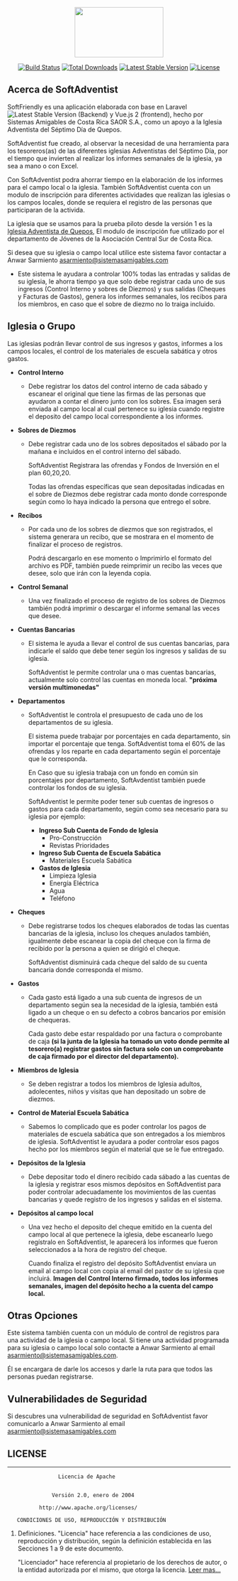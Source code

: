 <p align="center"><img width="200" height="113" src="http://logo.contadventista.org/Logo-sistemas-amigables.png"></p>

<p align="center">
<a href="https://travis-ci.org/laravel/framework">
<img src="https://travis-ci.org/laravel/framework.svg" alt="Build Status"></a>
<a href="https://packagist.org/packages/laravel/framework">
<img src="https://poser.pugx.org/laravel/framework/d/total.svg" alt="Total Downloads"></a>
<a href="https://packagist.org/packages/laravel/framework">
<img src="https://poser.pugx.org/laravel/framework/v/stable.svg" alt="Latest Stable Version"></a>
<a href="https://packagist.org/packages/laravel/framework">
<img src="https://poser.pugx.org/laravel/framework/license.svg" alt="License"></a>
</p>

## Acerca de SoftAdventist

SoftFriendly es una aplicación elaborada con base en Laravel 
<img src="https://poser.pugx.org/laravel/framework/v/stable.svg" alt="Latest Stable Version"> 
(Backend) y Vue.js 2 (frontend), hecho por Sistemas Amigables de Costa Rica SAOR S.A., 
como un apoyo a la Iglesia Adventista del Séptimo Día de Quepos.

SoftAdventist fue creado, al observar la necesidad de una herramienta para los tesoreros(as) de las diferentes 
iglesias Adventistas del Séptimo Día, por el tiempo que invierten al realizar los informes semanales de la iglesia,
ya sea a mano o con Excel. 

Con SoftAdventist podra ahorrar tiempo en la elaboración de los informes para el campo local o la iglesia.
También SoftAdventist cuenta con un modulo de inscripción para diferentes 
actividades que realizan las iglesias o los campos locales, donde se requiera el registro de las personas
que participaran de la activida.

La iglesia que se usamos para la prueba piloto desde la versión 1 es la
 [Iglesia Adventista de Quepos](https://www.facebook.com/Se%C3%B1or-Transformame-Quepos-1258988047526063/), 
 El modulo de inscripción fue utilizado por el departamento de Jóvenes de la Asociación 
 Central Sur de Costa Rica.

Si desea que su iglesia o campo local utilice este sistema favor contactar a Anwar Sarmiento 
[asarmiento@sistemasamigables.com](mailto:asarmiento@sistemasamigables.com)

- Este sistema le ayudara a controlar 100% todas las entradas y salidas de su iglesia, le ahorra tiempo ya que 
solo debe registrar cada uno de sus ingresos (Control Interno y sobres de Diezmos) y sus salidas 
(Cheques y Facturas de Gastos), genera los informes semanales, los recibos para los miembros, en caso
que el sobre de diezmo no lo traiga incluido.

## Iglesia o Grupo

Las iglesias podrán llevar control de sus ingresos y gastos, informes a los 
campos locales, el control de los materiales de escuela sabática y otros gastos.
<ul>
<li><strong>Control Interno</strong>
<ul><li>
<p>
Debe registrar los datos del control interno de cada sábado y escanear el
original que tiene las firmas de las personas que ayudaron a contar el dinero
junto con los sobres. Esa imagen será enviada al campo local al cual pertenece su 
iglesia cuando registre el deposito del campo local correspondiente a los informes.
</p>  
</li></ul>
</li>  
<li> <strong>Sobres de Diezmos</strong>
<ul><li><p>
   Debe registrar cada uno de los sobres depositados el sábado por la mañana e incluidos 
   en el control interno del sábado.
</p><p>
    SoftAdventist Registrara las ofrendas y Fondos de Inversión en el plan 60,20,20.
</p><p>
   Todas las ofrendas específicas que sean depositadas indicadas en el sobre de Diezmos 
   debe registrar cada monto donde corresponde según como lo haya indicado la persona 
   que entrego el sobre.
</p></li></ul>
</li>
<li> <strong>Recibos</strong>
<ul><li><p>
   Por cada uno de los sobres de diezmos que son registrados, el sistema generara un
   recibo, que se mostrara en el momento de finalizar el proceso de registros. 
</p><p>
   Podrá descargarlo en ese momento o Imprimirlo el formato del archivo es PDF, también puede 
   reimprimir un recibo las veces que desee, solo que irán con la leyenda copia. 
</p></li></ul>
</li>
<li><strong> Control Semanal</strong>
<ul><li><p>
   Una vez finalizado el proceso de registro de los sobres de Diezmos también podrá 
   imprimir o descargar el informe semanal las veces que desee. 
</p></li></ul>
</li>
<li><strong> Cuentas Bancarias</strong>
<ul><li><p>
   El sistema le ayuda a llevar el control de sus cuentas bancarias, para indicarle 
   el saldo que debe tener según los ingresos y salidas de su iglesia. 
</p><p>
   SoftAdventist le permite controlar una o mas cuentas bancarias, actualmente solo 
   control las cuentas en moneda local. <strong>"próxima versión multimonedas"</strong>
</p></li></ul>
</li>
<li> <strong>Departamentos</strong>
<ul><li><p>
   SoftAdventist le controla el presupuesto de cada uno de los departamentos de su iglesia. 
</p><p>
   El sistema puede trabajar por porcentajes en cada departamento, sin importar el porcentaje 
   que tenga. SoftAdventist toma el 60% de las ofrendas y los reparte en cada departamento según
   el porcentaje que le corresponda. 
</p>
<p>
   En Caso que su iglesia trabaja con un fondo en común sin porcentajes por departamento, SoftAvdentist
   también puede controlar los fondos de su iglesia. 
</p>
<p>
   SoftAdventist le permite poder tener sub cuentas de ingresos o gastos para cada departamento, según como 
   sea necesario para su iglesia por ejemplo:
   <ul><li><strong>Ingreso Sub Cuenta de Fondo de Iglesia</strong>
          <ul>
          <li>Pro-Construcción</li>
          <li>Revistas Prioridades</li>
          </ul>
       </li>
       <li><strong>Ingreso Sub Cuenta de Escuela Sabática</strong>
            <ul>
               <li>Materiales Escuela Sabática</li>
            </ul>
        </li>
    </ul>
   <ul><li><strong>Gastos de Iglesia</strong>
      <ul>
      <li>Limpieza Iglesia</li>
      <li>Energía Eléctrica</li>
      <li>Agua</li>
      <li>Teléfono</li>
      </ul>
   </li></ul>
</p></li></ul>
</li>
<li><strong> Cheques</strong>
<ul><li><p>
   Debe registrarse todos los cheques elaborados de todas las cuentas bancarias de la iglesia, incluso 
    los cheques anulados también, igualmente debe escanear la copia del cheque con la firma de recibido
    por la persona a quien se dirigió el cheque.
</p><p>
   SoftAdventist disminuirá cada cheque del saldo de su cuenta bancaria donde corresponda el mismo.
</p></li></ul>
</li>
<li> <strong>Gastos</strong>
<ul><li><p>
   Cada gasto está ligado a una sub cuenta de ingresos de un departamento según sea la necesidad de la
    iglesia, también está ligado a un cheque o en su defecto a cobros bancarios por emisión de chequeras.
</p><p>
   Cada gasto debe estar respaldado por una factura o comprobante de caja <strong>(si la junta de la 
   Iglesia ha tomado un voto donde permite al tesorero(a) registrar gastos sin factura solo con un 
   comprobante de caja firmado por el director del departamento).</strong> 
</p>
</li></ul>
</li>
<li> <strong>Miembros de Iglesia</strong>
<ul><li>
<p>
   Se deben registrar a todos los miembros de Iglesia adultos, adolecentes, niños y visitas que han 
   depositado un sobre de diezmos. 
</p>
</li></ul>
</li>
<li><strong> Control de Material Escuela Sabática</strong>
<ul><li><p>
   Sabemos lo complicado que es poder controlar los pagos de materiales de escuela sabática que son entregados 
   a los miembros de iglesia. SoftAdventist le ayudara a poder controlar esos pagos hecho por los miembros
   según el material que se le fue entregado.
</p></li></ul>
</li>
<li><strong> Depósitos de la Iglesia</strong>
<ul><li>
<p>
   Debe depositar todo el dinero recibido cada sábado a las cuentas de la iglesia y registrar esos 
   mismos depósitos en SoftAdventist para poder controlar adecuadamente los movimientos de las cuentas
   bancarias y quede registro de los ingresos y salidas en el sistema. 
</p>
</li></ul>
</li>
<li><strong> Depósitos al campo local</strong>
<ul><li>
<p>
   Una vez hecho el deposito del cheque emitido en la cuenta del campo local al que pertenece la iglesia,
   debe escanearlo luego regístralo en SoftAdventist, le aparecerá los informes que fueron seleccionados 
   a la hora de registro del cheque. 
</p>
<p>
   Cuando finaliza el registro del depósito SoftAdventist enviara un email al campo local con copia al email 
   del pastor de su iglesia que incluirá. <strong>Imagen del Control Interno firmado, todos los informes 
   semanales, imagen del depósito hecho a la cuenta del campo local.</strong>
</p>
</li></ul>
</li>
</ul>

## Otras Opciones

Este sistema también cuenta con un módulo de control de registros para una actividad
de la iglesia o campo local.
Si tiene una actividad programada para su iglesia o campo local solo contacte a
Anwar Sarmiento al email 
[asarmiento@sistemasamigables.com](mailto:asarmiento@sistemasamigables.com).

Él se encargara de darle los accesos y darle la ruta para que todos las personas 
puedan registrarse.

## Vulnerabilidades de Seguridad

Si descubres una vulnerabilidad de seguridad en SoftAdventist favor comunicarlo a 
Anwar Sarmiento al email 
[asarmiento@sistemasamigables.com](mailto:asarmiento@sistemasamigables.com)

## LICENSE

---
                    Licencia de Apache
 

                  Versión 2.0, enero de 2004

              http://www.apache.org/licenses/

       CONDICIONES DE USO, REPRODUCCIÓN Y DISTRIBUCIÓN

1. Definiciones.
    "Licencia" hace referencia a las condiciones de uso, reproducción y distribución, 
    según la definición establecida en las Secciones 1 a 9 de este documento.

    "Licenciador" hace referencia al propietario de los derechos de autor, o la 
    entidad autorizada por el mismo, que otorga la licencia.
[Leer mas...](https://www.moo.com/es/about/fonts/apache-licence.html)


